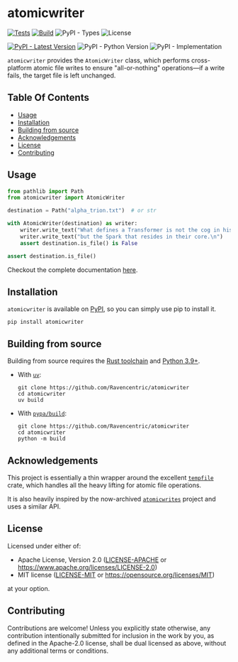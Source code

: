 # atomicwriter

[![Tests](https://img.shields.io/github/actions/workflow/status/Ravencentric/atomicwriter/tests.yml?label=tests)](https://github.com/Ravencentric/atomicwriter/actions/workflows/tests.yml)
[![Build](https://img.shields.io/github/actions/workflow/status/Ravencentric/atomicwriter/release.yml?label=build)](https://github.com/Ravencentric/atomicwriter/actions/workflows/release.yml)
![PyPI - Types](https://img.shields.io/pypi/types/atomicwriter)
![License](https://img.shields.io/pypi/l/atomicwriter?color=success)

[![PyPI - Latest Version](https://img.shields.io/pypi/v/atomicwriter?color=blue)](https://pypi.org/project/atomicwriter)
![PyPI - Python Version](https://img.shields.io/pypi/pyversions/atomicwriter)
![PyPI - Implementation](https://img.shields.io/pypi/implementation/atomicwriter)

`atomicwriter` provides the `AtomicWriter` class, which performs cross-platform atomic file writes to ensure "all-or-nothing" operations—if a write fails, the target file is left unchanged.

## Table Of Contents

- [Usage](#usage)
- [Installation](#installation)
- [Building from source](#building-from-source)
- [Acknowledgements](#acknowledgements)
- [License](#license)
- [Contributing](#contributing)

## Usage

```python
from pathlib import Path
from atomicwriter import AtomicWriter

destination = Path("alpha_trion.txt")  # or str

with AtomicWriter(destination) as writer:
    writer.write_text("What defines a Transformer is not the cog in his chest, ")
    writer.write_text("but the Spark that resides in their core.\n")
    assert destination.is_file() is False

assert destination.is_file()
```

Checkout the complete documentation [here](https://ravencentric.cc/atomicwriter/api-reference/).

## Installation

`atomicwriter` is available on [PyPI](https://pypi.org/project/atomicwriter/), so you can simply use pip to install it.

```console
pip install atomicwriter
```

## Building from source

Building from source requires the [Rust toolchain](https://rustup.rs/) and [Python 3.9+](https://www.python.org/downloads/).

- With [`uv`](https://docs.astral.sh/uv/):

  ```console
  git clone https://github.com/Ravencentric/atomicwriter
  cd atomicwriter
  uv build
  ```

- With [`pypa/build`](https://github.com/pypa/build):

  ```console
  git clone https://github.com/Ravencentric/atomicwriter
  cd atomicwriter
  python -m build
  ```

## Acknowledgements

This project is essentially a thin wrapper around the excellent [`tempfile`](https://crates.io/crates/tempfile) crate, which handles all the heavy lifting for atomic file operations.

It is also heavily inspired by the now-archived [`atomicwrites`](https://pypi.org/project/atomicwrites/) project and uses a similar API.

## License

Licensed under either of:

- Apache License, Version 2.0 ([LICENSE-APACHE](https://github.com/Ravencentric/atomicwriter/blob/main/LICENSE-APACHE) or <https://www.apache.org/licenses/LICENSE-2.0>)
- MIT license ([LICENSE-MIT](https://github.com/Ravencentric/atomicwriter/blob/main/LICENSE-MIT) or <https://opensource.org/licenses/MIT>)

at your option.

## Contributing

Contributions are welcome! Unless you explicitly state otherwise, any contribution intentionally submitted for inclusion in the work by you, as defined in the Apache-2.0 license, shall be dual licensed as above, without any additional terms or conditions.
